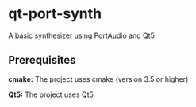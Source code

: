 # qt-port-synth
A basic synthesizer using PortAudio and Qt5

## Prerequisites
**cmake:** The project uses cmake (version 3.5 or higher)

**Qt5:** The project uses Qt5
